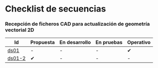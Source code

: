 # Checklist de secuencias
  
  
### Recepción de ficheros CAD para actualización de geometría vectorial 2D

| Id | Propuesta | En desarrollo | En pruebas | Operativo |
| -- | -- | -- | -- | -- |
| [ds01](ds01.md) | - | - | - | ✔ |
| [ds01-2](ds01-2.md) | ✔ | - | - | - |

